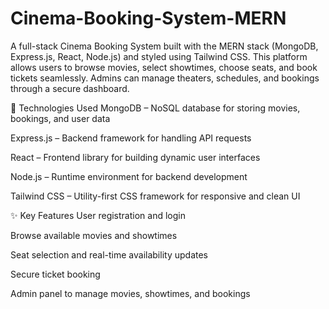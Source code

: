 # Cinema-Booking-System-MERN
A full-stack Cinema Booking System built with the MERN stack (MongoDB, Express.js, React, Node.js) and styled using Tailwind CSS. This platform allows users to browse movies, select showtimes, choose seats, and book tickets seamlessly. Admins can manage theaters, schedules, and bookings through a secure dashboard.

🔧 Technologies Used
MongoDB – NoSQL database for storing movies, bookings, and user data

Express.js – Backend framework for handling API requests

React – Frontend library for building dynamic user interfaces

Node.js – Runtime environment for backend development

Tailwind CSS – Utility-first CSS framework for responsive and clean UI

✨ Key Features
User registration and login

Browse available movies and showtimes

Seat selection and real-time availability updates

Secure ticket booking

Admin panel to manage movies, showtimes, and bookings
